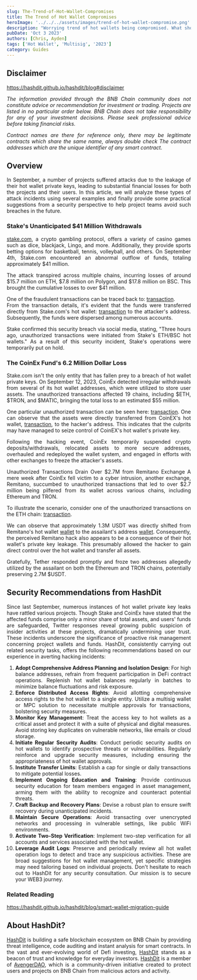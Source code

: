 ```yaml
---
slug: The-Trend-of-Hot–Wallet-Compromises
title: The Trend of Hot Wallet Compromises
heroImage: '../../../assets/images/trend-of-hot-wallet-compromise.png'
description: "Worrying trend of hot wallets being compromised. What should you do to stay protected?"
pubDate: 'Oct 3 2023'
authors: [Chris, Ayden]
tags: ['Hot Wallet', 'Multisig', '2023']
category: Guides
---
```

<div align="justify">

## Disclaimer 
https://hashdit.github.io/hashdit/blog#disclaimer

*The information provided through the BNB Chain community does not constitute advice or recommendation for investment or trading. Projects are listed in no particular order below. BNB Chain does not take responsibility for any of your investment decisions. Please seek professional advice before taking financial risks.*

*Contract names are there for reference only, there may be legitimate contracts which share the same name, always double check The contract addresses which are the unique identifier of any smart contract.*

## Overview
In September, a number of projects suffered attacks due to the leakage of their hot wallet private keys, leading to substantial financial losses for both the projects and their users. In this article, we will analyze these types of attack incidents using several examples and finally provide some practical suggestions from a security perspective to help project teams avoid such breaches in the future.

### Stake's Unanticipated $41 Million Withdrawals
[stake.com](https://stake.com/), a crypto gambling protocol, offers a variety of casino games such as dice, blackjack, Lingo, and more. Additionally, they provide sports betting options for basketball, tennis, volleyball, and others. On September 4th, Stake.com encountered an abnormal outflow of funds, totaling approximately $41 million.

The attack transpired across multiple chains, incurring losses of around $15.7 million on ETH, $7.8 million on Polygon, and $17.8 million on BSC. This brought the cumulative losses to over $41 million.

One of the fraudulent transactions can be traced back to: [transaction](https://etherscan.io/tx/0x98610e0a20b5ebb08c40e78b4d2271ae1fbd4fc3b8783b1bb7a5687918fad54e).   
From the transaction details, it's evident that the funds were transferred directly from Stake.com's hot wallet: [transaction](https://etherscan.io/address/0x974caa59e49682cda0ad2bbe82983419a2ecc400) to the attacker's address. Subsequently, the funds were dispersed among numerous accounts.

Stake confirmed this security breach via social media, stating, "Three hours ago, unauthorized transactions were initiated from Stake's ETH/BSC hot wallets." As a result of this security incident, Stake's operations were temporarily put on hold.

### The CoinEx Fund's 6.2 Million Dollar Loss
Stake.com isn't the only entity that has fallen prey to a breach of hot wallet private keys. On September 12, 2023, CoinEx detected irregular withdrawals from several of its hot wallet addresses, which were utilized to store user assets.
The unauthorized transactions affected 19 chains, including $ETH, $TRON, and $MATIC, bringing the total loss to an estimated $55 million.

One particular unauthorized transaction can be seen here: [transaction](https://etherscan.io/tx/0xa0775ff7c49fd775f86ec961369ab99ceaeeade33334970c696dbd4b35022df3).
One can observe that the assets were directly transferred from CoinEX's hot wallet, [transaction](https://etherscan.io/address/0x53eb3ea47643e87e8f25dd997a37b3b5260e7336), to the hacker's address. This indicates that the culprits may have managed to seize control of CoinEX's hot wallet's private key.

Following the hacking event, CoinEx temporarily suspended crypto deposits/withdrawals, relocated assets to more secure addresses, overhauled and redeployed the wallet system, and engaged in efforts with other exchanges to freeze the attacker's assets.

Unauthorized Transactions Drain Over $2.7M from Remitano Exchange
A mere week after CoinEx fell victim to a cyber intrusion, another exchange, Remitano, succumbed to unauthorized transactions that led to over $2.7 million being pilfered from its wallet across various chains, including Ethereum and TRON.

To illustrate the scenario, consider one of the unauthorized transactions on the ETH chain: [transaction](https://etherscan.io/tx/0xe0725362fd774de0d8416d5e3d028063508ffa61f68087c576320e42159677a9). 

We can observe that approximately 1.3M USDT was directly shifted from Remitano's hot wallet [wallet](https://etherscan.io/address/0x2819c144d5946404c0516b6f817a960db37d4929) to the assailant's address [wallet](https://etherscan.io/address/0x74530e81E9f4715c720b6b237f682CD0e298B66C). Consequently, the perceived Remitano hack also appears to be a consequence of their hot wallet's private key leakage. This presumably allowed the hacker to gain direct control over the hot wallet and transfer all assets.

Gratefully, Tether responded promptly and froze two addresses allegedly utilized by the assailant on both the Ethereum and TRON chains, potentially preserving 2.7M $USDT.

## Security Recommendations from HashDit

Since last September, numerous instances of hot wallet private key leaks have rattled various projects. Though Stake and CoinEx have stated that the affected funds comprise only a minor share of total assets, and users' funds are safeguarded, Twitter responses reveal growing public suspicion of insider activities at these projects, dramatically undermining user trust. These incidents underscore the significance of proactive risk management concerning project wallets and funds. HashDit, consistently carrying out related security tasks, offers the following recommendations based on our experience in averting hacking incidents:

1. **Adopt Comprehensive Address Planning and Isolation Design**: For high balance addresses, refrain from frequent participation in DeFi contract operations. Replenish hot wallet balances regularly in batches to minimize balance fluctuations and risk exposure.
2. **Enforce Distributed Access Rights**: Avoid allotting comprehensive access rights to the hot wallet to a single entity. Utilize a multisig wallet or MPC solution to necessitate multiple approvals for transactions, bolstering security measures.
3. **Monitor Key Management**: Treat the access key to hot wallets as a critical asset and protect it with a suite of physical and digital measures. Avoid storing key duplicates on vulnerable networks, like emails or cloud storage.
4. **Initiate Regular Security Audits**: Conduct periodic security audits on hot wallets to identify prospective threats or vulnerabilities. Regularly reinforce and upgrade security measures, including ensuring the appropriateness of hot wallet approvals.
5. **Institute Transfer Limits**: Establish a cap for single or daily transactions to mitigate potential losses.
6. **Implement Ongoing Education and Training**: Provide continuous security education for team members engaged in asset management, arming them with the ability to recognize and counteract potential threats.  
7. **Craft Backup and Recovery Plans**: Devise a robust plan to ensure swift recovery during unanticipated incidents.
8. **Maintain Secure Operations**: Avoid transacting over unencrypted networks and processing in vulnerable settings, like public WiFi environments.
9. **Activate Two-Step Verification**: Implement two-step verification for all accounts and services associated with the hot wallet.
10. **Leverage Audit Logs**: Preserve and periodically review all hot wallet operation logs to detect and trace any suspicious activities.
These are broad suggestions for hot wallet management, yet specific strategies may need tailoring based on individual projects. Don't hesitate to reach out to HashDit for any security consultation. Our mission is to secure your WEB3 journey.

### Related Reading
https://hashdit.github.io/hashdit/blog/smart-wallet-migration-guide 


## About HashDit?
[HashDit](https://www.hashdit.io/en) is building a safe blockchain ecosystem on BNB Chain by providing threat intelligence, code auditing and instant analysis for smart contracts. In the vast and ever-evolving world of Defi investing, [HashDit](https://www.hashdit.io/en) stands as a beacon of trust and knowledge for everyday investors.  [HashDit](https://www.hashdit.io/en) is a member of [AvengerDAO](https://www.bnbchain.org/en/blog/introducing-avengerdao-the-security-initiative-protecting-users-from-malicious-actors/), which is a community-driven initiative created to protect users and projects on BNB Chain from malicious actors and activity.

</div>
